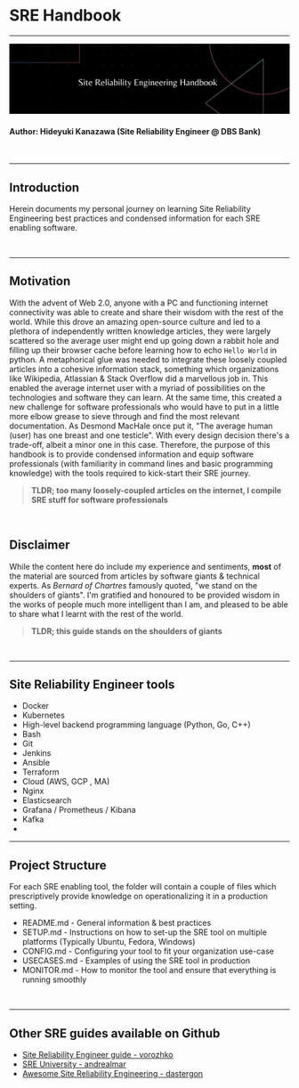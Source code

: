 # SRE Handbook
---

![](static/sre-banner.PNG)

#### Author: Hideyuki Kanazawa (Site Reliability Engineer @ DBS Bank)


<br>

---

## Introduction
Herein documents my personal journey on learning Site Reliability Engineering best practices and condensed information for each SRE enabling software. 

<br>

---

## Motivation
With the advent of Web 2.0, anyone with a PC and functioning internet connectivity was able to create and share their wisdom with the rest of the world. While this drove an amazing open-source culture and led to a plethora of independently written knowledge articles, they were largely scattered so the average user might end up going down a rabbit hole and filling up their browser cache before learning how to echo `Hello World` in python. A metaphorical glue was needed to integrate these loosely coupled articles into a cohesive information stack, something which organizations like Wikipedia, Atlassian & Stack Overflow did a marvellous job in. This enabled the average internet user with a myriad of possibilities on the technologies and software they can learn. At the same time, this created a new challenge for software professionals who would have to put in a little more elbow grease to sieve through and find the most relevant documentation. As Desmond MacHale once put it, "The average human (user) has one breast and one testicle". With every design decision there's a trade-off, albeit a minor one in this case. Therefore, the purpose of this handbook is to provide condensed information and equip software professionals (with familiarity in command lines and basic programming knowledge) with the tools required to kick-start their SRE journey.

> **TLDR; too many loosely-coupled articles on the internet, I compile SRE stuff for software professionals**

<br>

## Disclaimer
While the content here do include my experience and sentiments, **most** of the material are sourced from articles by software giants & technical experts. As *Bernard of Chartres* famously quoted, "we stand on the shoulders of giants". I'm gratified and honoured to be provided wisdom in the works of people much more intelligent than I am, and pleased to be able to share what I learnt with the rest of the world. 

> **TLDR; this guide stands on the shoulders of giants** 

<br>

---

## Site Reliability Engineer tools

- Docker
- Kubernetes
- High-level backend programming language (Python, Go, C++)
- Bash 
- Git
- Jenkins
- Ansible
- Terraform
- Cloud (AWS, GCP , MA)
- Nginx
- Elasticsearch
- Grafana / Prometheus / Kibana
- Kafka
- 



---


## Project Structure

For each SRE enabling tool, the folder will contain a couple of files which prescriptively provide knowledge on operationalizing it in a production setting. 

- README.md - General information & best practices
- SETUP.md - Instructions on how to set-up the SRE tool on multiple platforms (Typically Ubuntu, Fedora, Windows)
- CONFIG.md - Configuring your tool to fit your organization use-case
- USECASES.md - Examples of using the SRE tool in production
- MONITOR.md - How to monitor the tool and ensure that everything is running smoothly


<br>

---

## Other SRE guides available on Github

- [Site Reliability Engineer guide - vorozhko](https://github.com/vorozhko/site-reliability-engineer-guide)
- [SRE University - andrealmar](https://github.com/andrealmar/sre-university)
- [Awesome Site Reliability Engineering - dastergon](https://github.com/dastergon/awesome-sre)